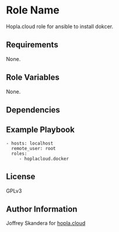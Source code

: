 Role Name
=========

Hopla.cloud role for ansible to install dokcer.

Requirements
------------

None.

Role Variables
--------------

None.


Dependencies
------------


Example Playbook
----------------

    - hosts: localhost
      remote_user: root
      roles:
         - hoplacloud.docker

License
-------

GPLv3

Author Information
------------------

Joffrey Skandera for [hopla.cloud](https://hopla.cloud)
